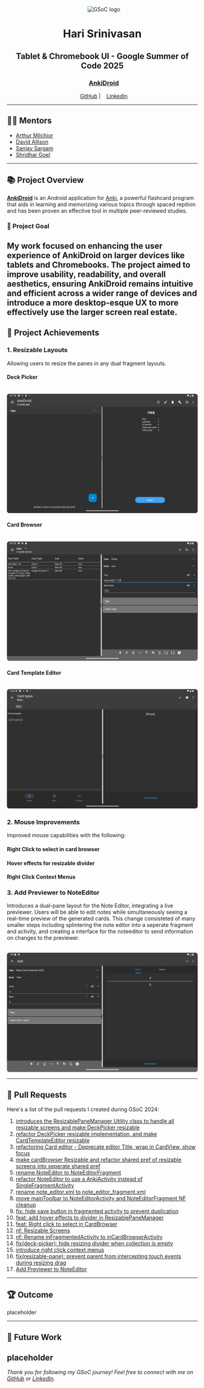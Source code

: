 <p align="center">
  <img src="https://developers.google.com/open-source/gsoc/resources/downloads/GSoC-logo-horizontal.svg" alt="GSoC logo" width="300"/>
</p>

<h1 align="center">Hari Srinivasan</h1>
<h2 align="center">Tablet & Chromebook UI - Google Summer of Code 2025</h2>
<h3 align="center">
  <a href="https://github.com/ankidroid/Anki-Android">AnkiDroid</a>
</h3>

<p align="center">
  <a href="http://github.com/haz3-jolt">GitHub</a> | 
  <a href="https://www.linkedin.com/in/hhari-srinivasan-b0633a2b8//">LinkedIn</a>
</p>

---

## 🧑‍🏫 Mentors
- [Arthur Milchior](https://github.com/Arthur-Milchior)
- [David Allison](https://github.com/david-allison)
- [Sanjay Sargam](https://github.com/SanjaySargam)
- [Shridhar Goel](https://github.com/ShridharGoel)

---

## 📚 Project Overview

[**AnkiDroid**](https://github.com/ankidroid/Anki-Android) is an Android application for [Anki](https://github.com/ankitects/anki), a powerful flashcard program that aids in learning and memorizing various topics through spaced repition and has been proven an effective tool in multiple peer-reviewed studies.

### 🎯 **Project Goal**
My work focused on enhancing the user experience of AnkiDroid on larger devices like tablets and Chromebooks. The project aimed to improve usability, readability, and overall aesthetics, ensuring AnkiDroid remains intuitive and efficient across a wider range of devices and introduce a more desktop-esque UX to more effectively use the larger screen real estate.
---

## 🚀 Project Achievements

### 1. **Resizable Layouts**

Allowing users to resize the panes in any dual fragment layouts.

#### Deck Picker
<p align="center">
    <img src="media/Week1/Screenshot_20250602_025721.png" alt="DeckPicker">
</p>

#### Card Browser
<p align="center">
    <img src="media/week3/cbdark.png" alt="CardBrowser">
</p>

#### Card Template Editor
<p align="center">
    <img src="media/Week2/dark.png" alt="CardTemplateEditor">
</p>

### 2. **Mouse Improvements**

Improved mouse capabilities with the following:

#### Right Click to select in card browser

#### Hover effects for resizable divider

#### Right Click Context Menus

### 3. **Add Previewer to NoteEditor**

Introduces a dual-pane layout for the Note Editor, integrating a live previewer. Users will be able to edit notes while simultaneously seeing a real-time preview of the generated cards. This change consisteted of many smaller steps including splintering the note editor into a seperate fragment and activity, and creating a interface for the noteeditor to send information on changes to the previewer.

<p align="center">
    <img src="media/media/week5/NEdark.png" alt="NoteEditor">
</p>

---

## 📂 Pull Requests

Here's a list of the pull requests I created during GSoC 2024:

1. [introduces the ResizablePaneManager Utility class to handle all resizable screens and make DeckPicker resizable](https://github.com/ankidroid/Anki-Android/pull/18410)
2. [refactor DeckPicker resizable implementation, and make CardTemplateEditor resizable](https://github.com/ankidroid/Anki-Android/pull/18509)
3. [refactoring Card editor - Deprecate editor Title, wrap in CardView, show focus](https://github.com/ankidroid/Anki-Android/pull/18561)
4. [make cardBrowser Resizable and refactor shared pref of resizable screens into seperate shared pref](https://github.com/ankidroid/Anki-Android/pull/18626)
5. [rename NoteEditor to NoteEditorFragment](https://github.com/ankidroid/Anki-Android/pull/18823)
6. [refactor NoteEditor to use a AnkiActivity instead of SingleFragmentActivity](https://github.com/ankidroid/Anki-Android/pull/18836)
7. [rename note_editor.xml to note_editor_fragment.xml](https://github.com/ankidroid/Anki-Android/pull/18900)
8. [move mainToolbar to NoteEditorActivity and NoteEditorFragment NF cleanup](https://github.com/ankidroid/Anki-Android/pull/18910)
9. [fix: hide save button in fragmented activity to prevent duplication](https://github.com/ankidroid/Anki-Android/pull/18951)
10. [feat: add hover effects to divider in ResizablePaneManager](https://github.com/ankidroid/Anki-Android/pull/18952)
11. [feat: Right click to select in CardBrowser](https://github.com/ankidroid/Anki-Android/pull/18974)
12. [nf: Resizable Screens](https://github.com/ankidroid/Anki-Android/pull/18976)
13. [nf: Rename inFragmentedActivity to inCardBrowserActivity](https://github.com/ankidroid/Anki-Android/pull/19037)
14. [fix(deck-picker): hide resizing divider when collection is empty](https://github.com/ankidroid/Anki-Android/pull/19055)
15. [introduce right click context menus](https://github.com/ankidroid/Anki-Android/pull/19072)
16. [fix(resizable-pane): prevent parent from intercepting touch events during resizing drag](https://github.com/ankidroid/Anki-Android/pull/19106)
17. [Add Previewer to NoteEditor](https://github.com/ankidroid/Anki-Android/pull/18724)

---

## 🏆 Outcome
placeholder

---

## 🔮 Future Work

placeholder
---

*Thank you for following my GSoC journey! Feel free to connect with me on [GitHub](http://github.com/haz3-jolt) or [LinkedIn](https://www.linkedin.com/in/hhari-srinivasan-b0633a2b8//).*
